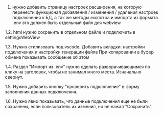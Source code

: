 1. нужно добавить страницу настроек расширения, на которую перенести функционал добавления / изменения / удаления настроек подключения к БД, а так же методы экспотра и импорта из формата .env
это должен быть отдельный файл для webview



1.2. html нужно сохранить в отдельном файле и подключить в settingsWebView

1.3. Нужно стилизовать под vscode. 
Добавить вкладки: настройки подключения и настройки генерации файла
При копировании в буфер обмена показывать сообщение об этом


1.4. Раздел "Импорт из .env" нужно сделать разворачивающимся по клику на заголовок, чтобы не занимал много места. Изначально свернут.

1.5. Нужно добавить кнопку "проверить подключение" в форму заполнения данных подключения.

1.6. Нужно явно показывать, что данные подключения еще не были сохранены, если пользователь их изменил, но не нажал "Сохранить".


